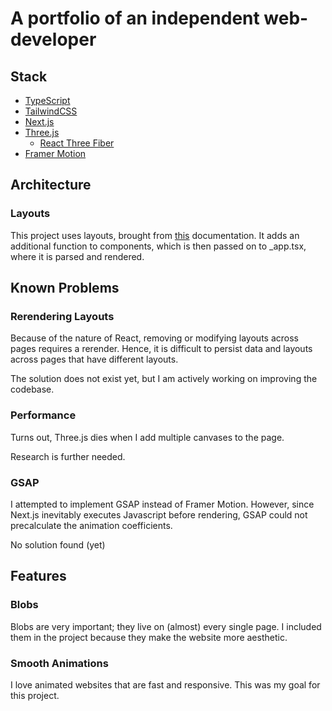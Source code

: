 # A portfolio of an independent web-developer

## Stack

* [TypeScript](https://www.typescriptlang.org/)
* [TailwindCSS](https://tailwindcss.com/)
* [Next.js](https://nextjs.org/)
* [Three.js](https://threejs.org/)
  * [React Three Fiber](https://github.com/pmndrs/react-three-fiber)
* [Framer Motion](https://www.framer.com/motion/)

## Architecture

### Layouts

This project uses layouts, brought from [this](https://nextjs.org/docs/pages/building-your-application/routing/pages-and-layouts) documentation. It adds an additional function to components, which is then passed on to _app.tsx, where it is parsed and rendered.

## Known Problems

### Rerendering Layouts

Because of the nature of React, removing or modifying layouts across pages requires a rerender. Hence, it is difficult to persist data and layouts across pages that have different layouts.

The solution does not exist yet, but I am actively working on improving the codebase.

### Performance

Turns out, Three.js dies when I add multiple canvases to the page.

Research is further needed.

### GSAP

I attempted to implement GSAP instead of Framer Motion. However, since Next.js inevitably executes Javascript before rendering, GSAP could not precalculate the animation coefficients.

No solution found (yet)

## Features

### Blobs

Blobs are very important; they live on (almost) every single page. I included them in the project because they make the website more aesthetic.

### Smooth Animations

I love animated websites that are fast and responsive. This was my goal for this project.
